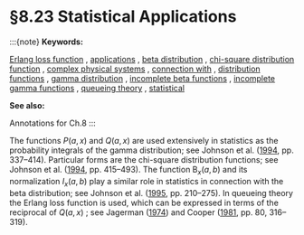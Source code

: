 # §8.23 Statistical Applications

:::{note}
**Keywords:**

[Erlang loss function](http://dlmf.nist.gov/search/search?q=Erlang%20loss%20function) , [applications](http://dlmf.nist.gov/search/search?q=applications) , [beta distribution](http://dlmf.nist.gov/search/search?q=beta%20distribution) , [chi-square distribution function](http://dlmf.nist.gov/search/search?q=chi-square%20distribution%20function) , [complex physical systems](http://dlmf.nist.gov/search/search?q=complex%20physical%20systems) , [connection with](http://dlmf.nist.gov/search/search?q=connection%20with) , [distribution functions](http://dlmf.nist.gov/search/search?q=distribution%20functions) , [gamma distribution](http://dlmf.nist.gov/search/search?q=gamma%20distribution) , [incomplete beta functions](http://dlmf.nist.gov/search/search?q=incomplete%20beta%20functions) , [incomplete gamma functions](http://dlmf.nist.gov/search/search?q=incomplete%20gamma%20functions) , [queueing theory](http://dlmf.nist.gov/search/search?q=queueing%20theory) , [statistical](http://dlmf.nist.gov/search/search?q=statistical)

**See also:**

Annotations for Ch.8
:::

The functions $P\left(a,x\right)$ and $Q\left(a,x\right)$ are used extensively in statistics as the probability integrals of the gamma distribution; see Johnson et al. ([1994](./bib/J.html#bib1175 "Continuous Univariate Distributions"), pp. 337–414). Particular forms are the chi-square distribution functions; see Johnson et al. ([1994](./bib/J.html#bib1175 "Continuous Univariate Distributions"), pp. 415–493). The function $\mathrm{B}_{x}\left(a,b\right)$ and its normalization $I_{x}\left(a,b\right)$ play a similar role in statistics in connection with the beta distribution; see Johnson et al. ([1995](./bib/J.html#bib1176 "Continuous Univariate Distributions"), pp. 210–275). In queueing theory the Erlang loss function is used, which can be expressed in terms of the reciprocal of $Q\left(a,x\right)$ ; see Jagerman ([1974](./bib/J.html#bib2563 "Some properties of the Erlang loss function")) and Cooper ([1981](./bib/C.html#bib2564 "Introduction to Queueing Theory"), pp. 80, 316–319).
